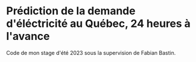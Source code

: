 # Prédiction de la demande d'éléctricité au Québec, 24 heures à l'avance 

Code de mon stage d'été 2023 sous la supervision de Fabian Bastin. 

